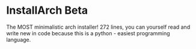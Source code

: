 # InstallArch Beta
The MOST minimalistic arch installer! 272 lines, you can yourself read and write new in code because this is a python - easiest programming language.
